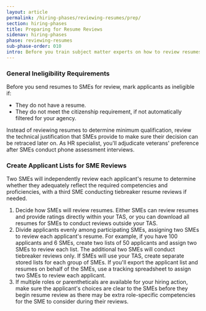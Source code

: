 ```yaml
---
layout: article
permalink: /hiring-phases/reviewing-resumes/prep/
section: hiring-phases
title: Preparing for Resume Reviews
sidenav: hiring-phases
phase: reviewing-resumes
sub-phase-order: 010
intro: Before you train subject matter experts on how to review resumes, prepare the applications that they'll review, as well as the talent acquisition system (TAS) accounts they'll need. This allows the SMEs to begin reviewing resumes immediately after they're trained.
---
```


### General Ineligibility Requirements

Before you send resumes to SMEs for review, mark applicants as ineligible if:

- They do not have a resume.
- They do not meet the citizenship requirement, if not automatically filtered for your agency.

Instead of reviewing resumes to determine minimum qualification, review the technical justification that SMEs provide to make sure their decision can be retraced later on. As HR specialist, you'll adjudicate veterans' preference after SMEs conduct phone assessment interviews.

### Create Applicant Lists for SME Reviews

Two SMEs will independently review each applicant's resume to determine whether they adequately reflect the required competencies and proficiencies, with a third SME conducting tiebreaker resume reviews if needed.

1. Decide how SMEs will review resumes. Either SMEs can review resumes and provide ratings directly within your TAS, or you can download all resumes for SMEs to conduct reviews outside your TAS.
2. Divide applicants evenly among participating SMEs, assigning two SMEs to review each applicant's resume. For example, if you have 100 applicants and 6 SMEs, create two lists of 50 applicants and assign two SMEs to review each list. The additional two SMEs will conduct tiebreaker reviews only. If SMEs will use your TAS, create separate stored lists for each group of SMEs. If you'll export the applicant list and resumes on behalf of the SMEs, use a tracking spreadsheet to assign two SMEs to review each applicant.
3. If multiple roles or parentheticals are available for your hiring action, make sure the applicant's choices are clear to the SMEs before they begin resume review as there may be extra role-specific competencies for the SME to consider during their reviews.
